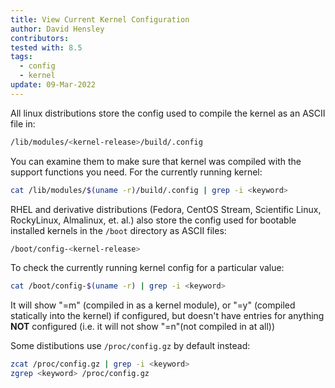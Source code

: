 ```yaml
---
title: View Current Kernel Configuration
author: David Hensley
contributors:
tested with: 8.5
tags:
  - config
  - kernel
update: 09-Mar-2022
---
```


All linux distributions store the config used to compile the kernel as an ASCII file in:
```bash
/lib/modules/<kernel-release>/build/.config
```
You can examine them to make sure that kernel was compiled with the support functions you need. 
For the currently running kernel:
```bash
cat /lib/modules/$(uname -r)/build/.config | grep -i <keyword>
```
RHEL and derivative distributions (Fedora, CentOS Stream, Scientific Linux, RockyLinux, Almalinux, et. al.) 
also store the config used for bootable installed kernels in the `/boot` directory as ASCII files:
```bash
/boot/config-<kernel-release>
```
To check the currently running kernel config for a particular value:
```bash
cat /boot/config-$(uname -r) | grep -i <keyword>
```
It will show "=m" (compiled in as a kernel module), or "=y" (compiled statically into the kernel) if configured, but doesn't have entries for anything **NOT** configured
(i.e. it will not show "=n"(not compiled in at all))

Some distibutions use `/proc/config.gz` by default instead:
```bash
zcat /proc/config.gz | grep -i <keyword>
zgrep <keyword> /proc/config.gz
```
